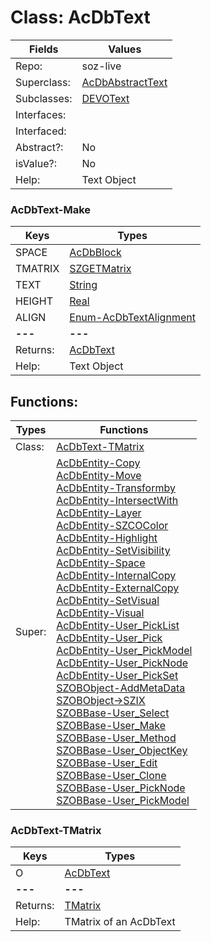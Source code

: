 
# Class:	AcDbText

| Fields | Values |
| --------- | --------- |
| Repo: | soz-live |
| Superclass: | [AcDbAbstractText](AcDbAbstractText.html) |
| Subclasses: | [DEVOText](DEVOText.html) |
| Interfaces: |  |
| Interfaced: |  |
| Abstract?: | No |
| isValue?: | No |
| Help: | Text Object |

### AcDbText-Make

| Keys | Types |
| --------- | --------- |
| SPACE | [AcDbBlock](AcDbBlock.html) |
| TMATRIX | [SZGETMatrix](SZGETMatrix.html) |
| TEXT | [String](String.html) |
| HEIGHT | [Real](Real.html) |
| ALIGN | [Enum-AcDbTextAlignment](Enum-AcDbTextAlignment.html) |
| **---** | **---** |
| Returns: | [AcDbText](AcDbText.html) |
| Help: | Text Object |


## Functions:

| Types | Functions |
| --------- | --------- |
| Class: | [AcDbText-TMatrix](#AcDbText-TMatrix) |
| Super: | [AcDbEntity-Copy](AcDbEntity.html) <br> [AcDbEntity-Move](AcDbEntity.html) <br> [AcDbEntity-Transformby](AcDbEntity.html) <br> [AcDbEntity-IntersectWith](AcDbEntity.html) <br> [AcDbEntity-Layer](AcDbEntity.html) <br> [AcDbEntity-SZCOColor](AcDbEntity.html) <br> [AcDbEntity-Highlight](AcDbEntity.html) <br> [AcDbEntity-SetVisibility](AcDbEntity.html) <br> [AcDbEntity-Space](AcDbEntity.html) <br> [AcDbEntity-InternalCopy](AcDbEntity.html) <br> [AcDbEntity-ExternalCopy](AcDbEntity.html) <br> [AcDbEntity-SetVisual](AcDbEntity.html) <br> [AcDbEntity-Visual](AcDbEntity.html) <br> [AcDbEntity-User_PickList](AcDbEntity.html) <br> [AcDbEntity-User_Pick](AcDbEntity.html) <br> [AcDbEntity-User_PickModel](AcDbEntity.html) <br> [AcDbEntity-User_PickNode](AcDbEntity.html) <br> [AcDbEntity-User_PickSet](AcDbEntity.html) <br> [SZOBObject-AddMetaData](SZOBObject.html) <br> [SZOBObject->SZIX](SZOBObject.html) <br> [SZOBBase-User_Select](SZOBBase.html) <br> [SZOBBase-User_Make](SZOBBase.html) <br> [SZOBBase-User_Method](SZOBBase.html) <br> [SZOBBase-User_ObjectKey](SZOBBase.html) <br> [SZOBBase-User_Edit](SZOBBase.html) <br> [SZOBBase-User_Clone](SZOBBase.html) <br> [SZOBBase-User_PickNode](SZOBBase.html) <br> [SZOBBase-User_PickModel](SZOBBase.html) |


### AcDbText-TMatrix

| Keys | Types |
| --------- | --------- |
| O | [AcDbText](AcDbText.html) |
| **---** | **---** |
| Returns: | [TMatrix](TMatrix.html) |
| Help: | TMatrix of an AcDbText |

